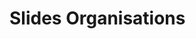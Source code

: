 # Slides Organisations

<ExternalIframe src="/cours/sources/revealjs/index.html?source=organisations"></ExternalIframe>